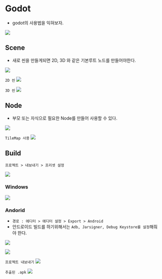 # Godot

+ godot의 사용법을 익혀보자.

![](Img/godot_1.png)

## Scene

+ 새로 씬을 만들게되면 2D, 3D 와 같은 기본루트 노드를 만들어야한다.

![](Img/godot_2.png)

`2D 씬`
![](Img/godot_3.png)

`3D 씬`
![](Img/godot_4.png)

## Node

+ 부모 또는 자식으로 필요한 Node를 만들어 사용할 수 있다.

![](Img/godot_5.png)


`TileMap 사용`
![](Img/godot_6.png)

## Build

`프로젝트 > 내보내기 > 프리셋 설정`

![](Img/godot_7.png)

### Windows

![](Img/godot_8.png)

### Andorid

+ `경로 : 에디터 > 에디터 설정 > Export > Android`
+ 안드로이드 빌드를 하기위해서는 `Adb, Jarsigner, Debug Keystore를 설정`해줘야 한다.

![](Img/godot_9.png)

![](Img/godot_10.png)

`프로젝트 내보내기`
![](Img/godot_11.png)

`추출된 .apk`
![](Img/godot_12.png)